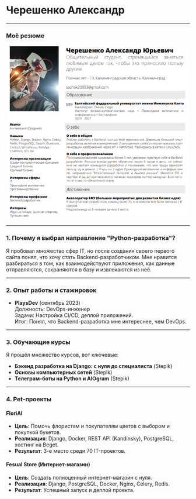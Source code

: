 # Черешенко Александр  

---

### Моё резюме  
![Resume](resume.png)  


---

### 1. Почему я выбрал направление "Python-разработка"?  
Я пробовал множество сфер IT, но после создания своего первого сайта понял, что хочу стать Backend-разработчиком. Мне нравится разбираться в том, как взаимодействуют приложения, как данные отправляются, сохраняются в базу и извлекаются из неё.  

---

### 2. Опыт работы и стажировок  
- **PlaysDev** (сентябрь 2023)  
  Должность: DevOps-инженер  
  Задачи: Настройка CI/CD, деплой приложений.  
  Итог: Понял, что Backend-разработка мне интереснее, чем DevOps.  

---

### 3. Обучающие курсы  
Я прошёл множество курсов, вот ключевые:  
- **Бэкенд разработка на Django: с нуля до специалиста** (Stepik)  
- **Основы компьютерных сетей** (Stepik)  
- **Телеграм-боты на Python и AIOgram** (Stepik)  

---

### 4. Pet-проекты  
#### **FloriAI**  
- **Цель**: Помочь флористам и покупателям цветов с выбором и покупкой букетов.  
- **Реализация**: Django, Docker, REST API (Kandinsky), PostgreSQL, хостинг на Beget.  
- **Результат**: 3-е место среди 70 IT-проектов.  

#### **Fesual Store (Интернет-магазин)**  
- **Цель**: Создать полноценный интернет-магазин с нуля.  
- **Реализация**: Django, PostgreSQL, Docker, Nginx, Celery, Redis.  
- **Результат**: Успешный запуск и деплой проекта.  
 
